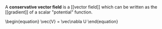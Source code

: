 A **conservative vector field** is a [[vector field]] which can be written as the [[gradient]] of a scalar "potential" function.

\begin{equation}
\vec{V} = \vec\nabla U
\end{equation}